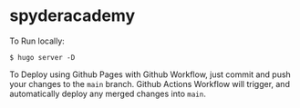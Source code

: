# spyderacademy


To Run locally:

```
$ hugo server -D
```

To Deploy using Github Pages with Github Workflow, just commit and push your changes to the `main` branch.  Github Actions Workflow will trigger, and automatically deploy any merged changes into `main`.

